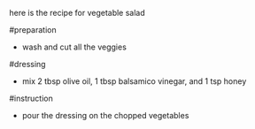 here is the recipe for vegetable salad

#preparation
- wash and cut all the veggies

#dressing
- mix 2 tbsp olive oil, 1 tbsp balsamico vinegar, and 1 tsp honey

#instruction
- pour the dressing on the chopped vegetables